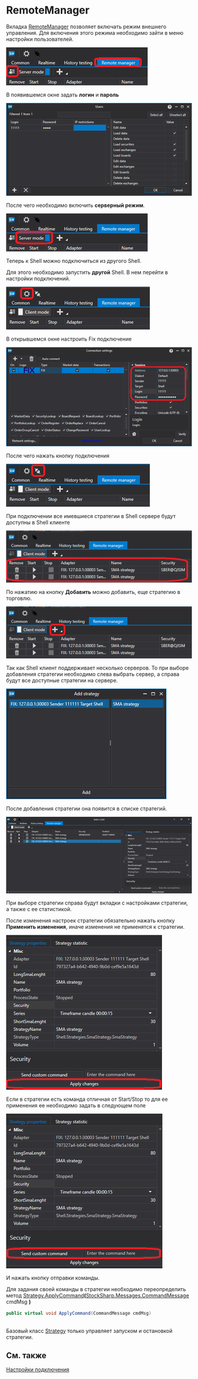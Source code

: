 # RemoteManager

Вкладка [RemoteManager](Shell_RemoteManager.md) позволяет включать режим внешнего управления. Для включения этого режима необходимо зайти в меню настройки пользователей.

![Shell RemoteManager 00](../images/Shell_RemoteManager_00.png)

В появившемся окне задать **логин** и **пароль**

![Shell RemoteManager 01](../images/Shell_RemoteManager_01.png)

После чего необходимо включить **серверный режим**. 

![Shell RemoteManager 02](../images/Shell_RemoteManager_02.png)

Теперь к Shell можно подключиться из другого Shell. 

Для этого необходимо запустить **другой** Shell. В нем перейти в настройки подключений.

![Shell RemoteManager 03](../images/Shell_RemoteManager_03.png)

В открывшемся окне настроить Fix подключение

![Shell RemoteManager 04](../images/Shell_RemoteManager_04.png)

После чего нажать кнопку подключения

![Shell RemoteManager 05](../images/Shell_RemoteManager_05.png)

При подключении все имевшиеся стратегии в Shell сервере будут доступны в Shell клиенте

![Shell RemoteManager 06](../images/Shell_RemoteManager_06.png)

По нажатию на кнопку **Добавить** можно добавить, еще стратегию в торговлю.

![Shell RemoteManager 07](../images/Shell_RemoteManager_07.png)

Так как Shell клиент поддерживает несколько серверов. То при выборе добавления стратегии необходимо слева выбрать сервер, а справа будут все доступные стратегии на сервере.

![Shell RemoteManager 08](../images/Shell_RemoteManager_08.png)

После добавления стратегии она появится в списке стратегий.

![Shell RemoteManager 09](../images/Shell_RemoteManager_09.png)

При выборе стратегии справа будут вкладки с настройками стратегии, а также с ее статистикой.

После изменения настроек стратегии обязательно нажать кнопку **Применить изменения**, иначе изменения не применятся к стратегии.

![Shell RemoteManager 10](../images/Shell_RemoteManager_10.png)

Если в стратегии есть команда отличная от Start\/Stop то для ее применения ее необходимо задать в следующем поле

![Shell RemoteManager 11](../images/Shell_RemoteManager_11.png)

И нажать кнопку отправки команды.

Для задания своей команды в стратегии необходимо переопределить метод [Strategy.ApplyCommand](xref:StockSharp.Algo.Strategies.Strategy.ApplyCommand(StockSharp.Messages.CommandMessage))**(**[StockSharp.Messages.CommandMessage](xref:StockSharp.Messages.CommandMessage) cmdMsg **)**

```cs
public virtual void ApplyCommand(CommandMessage cmdMsg)
		
```

Базовый класс [Strategy](xref:StockSharp.Algo.Strategies.Strategy) только управляет запуском и остановкой стратегии.

## См. также

[Настройки подключения](Shell_Connection_settings.md)
